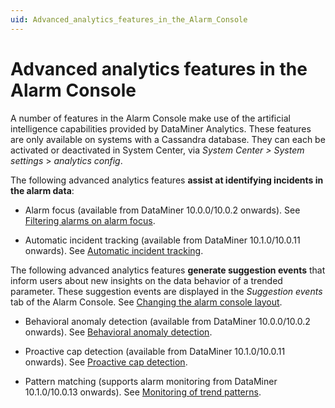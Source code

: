 ```yaml
---
uid: Advanced_analytics_features_in_the_Alarm_Console
---
```


# Advanced analytics features in the Alarm Console

A number of features in the Alarm Console make use of the artificial intelligence capabilities provided by DataMiner Analytics. These features are only available on systems with a Cassandra database. They can each be activated or deactivated in System Center, via *System Center \> System settings* > *analytics config*.

The following advanced analytics features **assist at identifying incidents in the alarm data**:

- Alarm focus (available from DataMiner 10.0.0/10.0.2 onwards). See [Filtering alarms on alarm focus](xref:ApplyingAlarmFiltersInTheAlarmConsole#filtering-alarms-on-alarm-focus).

- Automatic incident tracking (available from DataMiner 10.1.0/10.0.11 onwards). See [Automatic incident tracking](xref:Automatic_incident_tracking).

The following advanced analytics features **generate suggestion events** that inform users about new insights on the data behavior of a trended parameter. These suggestion events are displayed in the *Suggestion events* tab of the Alarm Console. See [Changing the alarm console layout](xref:ChangingTheAlarmConsoleLayout).

- Behavioral anomaly detection (available from DataMiner 10.0.0/10.0.2 onwards). See [Behavioral anomaly detection](xref:Behavioral_anomaly_detection).

- Proactive cap detection (available from DataMiner 10.1.0/10.0.11 onwards). See [Proactive cap detection](xref:Proactive_cap_detection).

- Pattern matching (supports alarm monitoring from DataMiner 10.1.0/10.0.13 onwards). See [Monitoring of trend patterns](xref:Monitoring_of_trend_patterns).
